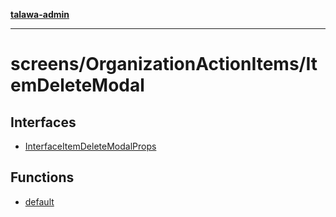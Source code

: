 [**talawa-admin**](../../../README.md)

***

# screens/OrganizationActionItems/ItemDeleteModal

## Interfaces

- [InterfaceItemDeleteModalProps](interfaces/InterfaceItemDeleteModalProps.md)

## Functions

- [default](functions/default.md)
